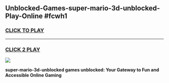 
## Unblocked-Games-super-mario-3d-unblocked-Play-Online #fcwh1
<h3>
<a href="https://news.freeplayer.one?title=super-mario-3d-unblocked&ref=3">CLICK TO PLAY</a></h3>
<hr>

<h3>
<a href="https://news.freeplayer.one?title=super-mario-3d-unblocked&ref=3">CLICK 2 PLAY</a>
  
</h3>

<a href="https://news.freeplayer.one?title=super-mario-3d-unblocked&ref=3"><img src="https://clearcache.store/games.png"></a>


**super-mario-3d-unblocked games unblocked: Your Gateway to Fun and Accessible Online Gaming**
